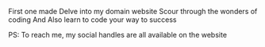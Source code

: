 First one made 
Delve into my domain website
Scour through the wonders of coding
And
Also learn to code your way to success

PS: To reach me, my social handles are all available on the website

